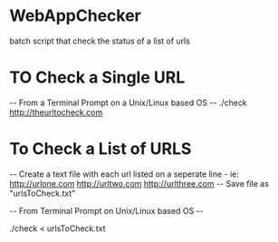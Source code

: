 # WebAppChecker
batch script that check the status of a list of urls

# TO Check a Single URL
-- From a Terminal Prompt on a Unix/Linux based OS --
./check http://theurltocheck.com

# To Check a List of URLS
-- Create a text file with each url listed on a seperate line - ie:
http://urlone.com
http://urltwo.com
http://urlthree.com
-- Save file as "urlsToCheck.txt"

-- From Terminal Prompt on Unix/Linux based OS --

./check < urlsToCheck.txt
